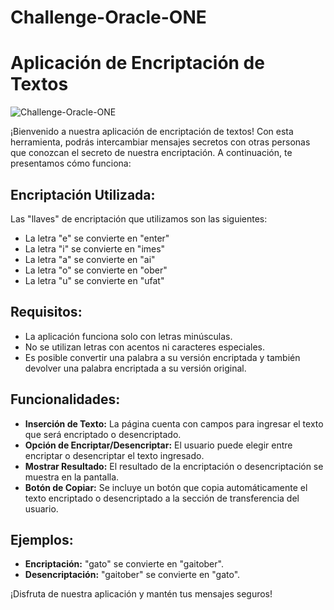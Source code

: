 ﻿# Challenge-Oracle-ONE

# Aplicación de Encriptación de Textos
![Challenge-Oracle-ONE](./img/p3.png)

¡Bienvenido a nuestra aplicación de encriptación de textos! Con esta herramienta, podrás intercambiar mensajes secretos con otras personas que conozcan el secreto de nuestra encriptación. A continuación, te presentamos cómo funciona:

## Encriptación Utilizada:

Las "llaves" de encriptación que utilizamos son las siguientes:

- La letra "e" se convierte en "enter"
- La letra "i" se convierte en "imes"
- La letra "a" se convierte en "ai"
- La letra "o" se convierte en "ober"
- La letra "u" se convierte en "ufat"

## Requisitos:

- La aplicación funciona solo con letras minúsculas.
- No se utilizan letras con acentos ni caracteres especiales.
- Es posible convertir una palabra a su versión encriptada y también devolver una palabra encriptada a su versión original.

## Funcionalidades:

- **Inserción de Texto:** La página cuenta con campos para ingresar el texto que será encriptado o desencriptado.
- **Opción de Encriptar/Desencriptar:** El usuario puede elegir entre encriptar o desencriptar el texto ingresado.
- **Mostrar Resultado:** El resultado de la encriptación o desencriptación se muestra en la pantalla.
- **Botón de Copiar:** Se incluye un botón que copia automáticamente el texto encriptado o desencriptado a la sección de transferencia del usuario.

## Ejemplos:

- **Encriptación:** "gato" se convierte en "gaitober".
- **Desencriptación:** "gaitober" se convierte en "gato".

¡Disfruta de nuestra aplicación y mantén tus mensajes seguros!


